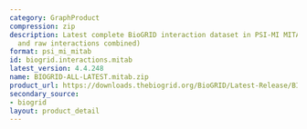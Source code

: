 ```yaml
---
category: GraphProduct
compression: zip
description: Latest complete BioGRID interaction dataset in PSI-MI MITAB format (non-redundant
  and raw interactions combined)
format: psi_mi_mitab
id: biogrid.interactions.mitab
latest_version: 4.4.248
name: BIOGRID-ALL-LATEST.mitab.zip
product_url: https://downloads.thebiogrid.org/BioGRID/Latest-Release/BIOGRID-ALL-LATEST.mitab.zip
secondary_source:
- biogrid
layout: product_detail
---
```

